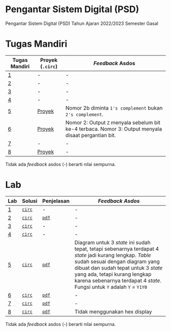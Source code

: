 # Pengantar Sistem Digital (PSD)
Pengantar Sistem Digital (PSD) Tahun Ajaran 2022/2023 Semester Gasal

# Tugas Mandiri
| Tugas Mandiri | Proyek (`.circ`) | _Feedback_ Asdos |
|--|--|--|
| [1](Tugas%20Mandiri/ETY_TM1_AkmalRamadhan_2206081534.docx.pdf) | - | - |
| [2](Tugas%20Mandiri/ETY_TM2_AkmalRamadhan_2206081534.docx.pdf) | - | - |
| [3](Tugas%20Mandiri/ETY_TM3_AkmalRamadhan_2206081534.docx.pdf) | - | - |
| [4](Tugas%20Mandiri/ETY_TM4_AkmalRamadhan_2206081534.docx.pdf) | - |  - |
| [5](Tugas%20Mandiri/ETY_TM5_AkmalRamadhan_2206081534.docx.pdf) | [Proyek](Tugas%20Mandiri/ETY_TM5_AkmalRamadhan_2206081534.circ) | Nomor 2b diminta `1's complement` bukan `2's complement`. |
| [6](Tugas%20Mandiri/ETY_TM6_AkmalRamadhan_2206081534.docx.pdf) | [Proyek](Tugas%20Mandiri/ETY_TM6_AkmalRamadhan_2206081534.circ) | Nomor 2: Output `Z` menyala sebelum bit ke-4 terbaca. Nomor 3: Output menyala disaat pergantian bit. |
| [7](Tugas%20Mandiri/ETY_TM7_AkmalRamadhan_2206081534.docx.pdf) | - | - |
| [8](Tugas%20Mandiri/ETY_TM8_AkmalRamadhan_2206081534.docx.pdf) | [Proyek](Tugas%20Mandiri/ETY_TM8_AkmalRamadhan_2206081534.circ) | - |

Tidak ada _feedback_ asdos (-) berarti nilai sempurna.

# Lab
| Lab | Solusi | Penjelasan | *Feedback Asdos* |
|--|--|--|--|
| [1](Lab/LAB%201.pdf) | [`circ`](Lab/LAB1-ETY-2206081534-AkmalRamadhan.circ) | - | - |
| [2](Lab/LAB%201.pdf) | [`circ`](Lab/LAB2-ETY-2206081534-AkmalRamadhan.circ) | [`pdf`](Lab/LAB2-ETY-2206081534-AkmalRamadhan.pdf) | - |
| [3](Lab/LAB%201.pdf) | [`circ`](Lab/LAB3-ETY-2206081534-AkmalRamadhan.circ) | - | - |
| [4](Lab/LAB%201.pdf) | [`circ`](Lab/LAB4-ETY-2206081534-AkmalRamadhan.circ) | - | - |
| [5](Lab/LAB%201.pdf) | [`circ`](Lab/LAB5-ETY-2206081534-AkmalRamadhan.circ) | [`pdf`](Lab/LAB5-ETY-2206081534-AkmalRamadhan.pdf) | Diagram untuk 3 *state* ini sudah tepat, tetapi sebenarnya terdapat 4 *state* jadi kurang lengkap. *Table* sudah sesuai dengan diagram yang dibuat dan sudah tepat untuk 3 *state* yang ada, tetapi kurang lengkap karena sebenarnya terdapat 4 *state*. Fungsi untuk `Y` adalah `Y` = `Y1Y0` |
| [6](Lab/LAB%201.pdf) | [`circ`](Lab/LAB6-ETY-2206081534-AkmalRamadhan.circ) | [`pdf`](Lab/LAB6-ETY-2206081534-AkmalRamadhan.pdf) | - |
| [7](Lab/LAB%201.pdf) | [`circ`](Lab/LAB7-ETY-2206081534-AkmalRamadhan.circ) | [`pdf`](Lab/LAB7-ETY-2206081534-AkmalRamadhan.pdf) | - |
| [8](Lab/LAB%201.pdf) | [`circ`](Lab/LAB8-ETY-2206081534-AkmalRamadhan.circ) | [`pdf`](Lab/LAB8-ETY-2206081534-AkmalRamadhan.pdf) | Tidak menggunakan hex display |

Tidak ada _feedback_ asdos (-) berarti nilai sempurna.